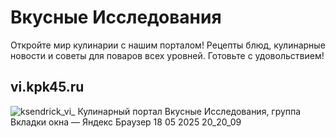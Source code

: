 # Вкусные Исследования

Откройте мир кулинарии с нашим порталом! Рецепты блюд, кулинарные новости и советы для поваров всех уровней. Готовьте с удовольствием!

## vi.kpk45.ru

![ksendrick_vi_ Кулинарный портал _Вкусные Исследования_, группа Вкладки окна  — Яндекс Браузер 18 05 2025 20_20_09](https://github.com/user-attachments/assets/9e3a7f7a-d1b5-4c44-9063-f3c5c6b7c5f2)

    

    
